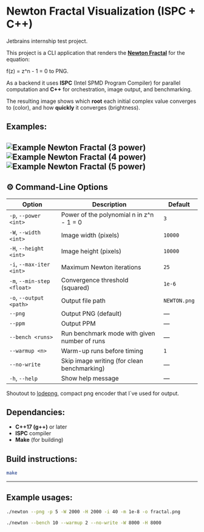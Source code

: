 # Newton Fractal Visualization (ISPC + C++)
Jetbrains internship test project.

This project is a CLI application that renders the [**Newton Fractal**](https://en.wikipedia.org/wiki/Newton_fractal) for the equation:

f(z) = z^n - 1 = 0 to PNG.

As a backend it uses **ISPC** (Intel SPMD Program Compiler) for parallel computation and **C++** for orchestration, image output, and benchmarking.

The resulting image shows which **root** each initial complex value converges to (color), and how **quickly** it converges (brightness).

## Examples:

![Example Newton Fractal (3 power)](Examples/NEWTON3.png)
![Example Newton Fractal (4 power)](Examples/NEWTON4.png)
![Example Newton Fractal (5 power)](Examples/NEWTON5.png)
---

## ⚙️ Command-Line Options

| Option | Description | Default |
|--------|--------------|----------|
| `-p`, `--power <int>` | Power of the polynomial n in z^n - 1 = 0 | `3` |
| `-W`, `--width <int>` | Image width (pixels) | `10000` |
| `-H`, `--height <int>` | Image height (pixels) | `10000` |
| `-i`, `--max-iter <int>` | Maximum Newton iterations | `25` |
| `-m`, `--min-step <float>` | Convergence threshold (squared) | `1e-6` |
| `-o`, `--output <path>` | Output file path | `NEWTON.png` |
| `--png` | Output PNG (default) | — |
| `--ppm` | Output PPM | — |
| `--bench <runs>` | Run benchmark mode with given number of runs | — |
| `--warmup <n>` | Warm-up runs before timing | `1` |
| `--no-write` | Skip image writing (for clean benchmarking) | — |
| `-h`, `--help` | Show help message | — |

Shoutout to 
[lodepng](https://lodev.org/lodepng/), compact png encoder that I`ve used for output.

## Dependancies:
- **C++17 (g++)** or later 
- **ISPC** compiler 
- **Make** (for building)

## Build instructions:
```bash
make
```
---
## Example usages:
```bash
./newton --png -p 5 -W 2000 -H 2000 -i 40 -m 1e-8 -o fractal.png

./newton --bench 10 --warmup 2 --no-write -W 8000 -H 8000
```

